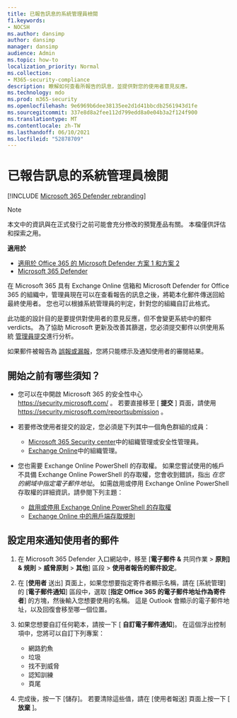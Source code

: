 ```yaml
---
title: 已報告訊息的系統管理員檢閱
f1.keywords:
- NOCSH
ms.author: dansimp
author: dansimp
manager: dansimp
audience: Admin
ms.topic: how-to
localization_priority: Normal
ms.collection:
- M365-security-compliance
description: 瞭解如何查看所報告的訊息，並提供對您的使用者意見反應。
ms.technology: mdo
ms.prod: m365-security
ms.openlocfilehash: 9e6969b6dee38135ee2d1d41bbcdb2561943d1fe
ms.sourcegitcommit: 337e8d8a2fee112d799edd8a0e04b3a2f124f900
ms.translationtype: MT
ms.contentlocale: zh-TW
ms.lasthandoff: 06/10/2021
ms.locfileid: "52878709"
---
```

# <a name="admin-review-for-reported-messages"></a>已報告訊息的系統管理員檢閱

[!INCLUDE [Microsoft 365 Defender rebranding](../includes/microsoft-defender-for-office.md)]

> [!NOTE]
> 本文中的資訊與在正式發行之前可能會充分修改的預覽產品有關。 本檔僅供評估和探索之用。

**適用於**
- [適用於 Office 365 的 Microsoft Defender 方案 1 和方案 2](defender-for-office-365.md)
- [Microsoft 365 Defender](../defender/microsoft-365-defender.md)

在 Microsoft 365 具有 Exchange Online 信箱和 Microsoft Defender for Office 365 的組織中，管理員現在可以在查看報告的訊息之後，將範本化郵件傳送回給最終使用者。 您也可以根據系統管理員的判定，針對您的組織自訂此格式。

此功能的設計目的是要提供對使用者的意見反應，但不會變更系統中的郵件 verdicts。 為了協助 Microsoft 更新及改善其篩選，您必須提交郵件以供使用系統 [管理員提交](admin-submission.md)進行分析。

如果郵件被報告為 [誤報或漏報](report-false-positives-and-false-negatives.md)，您將只能標示及通知使用者的審閱結果。

## <a name="what-do-you-need-to-know-before-you-begin"></a>開始之前有哪些須知？


- 您可以在中開啟 Microsoft 365 的安全性中心 <https://security.microsoft.com/> 。 若要直接移至 [ **提交** ] 頁面，請使用 <https://security.microsoft.com/reportsubmission> 。

- 若要修改使用者提交的設定，您必須是下列其中一個角色群組的成員：
  - [Microsoft 365 Security center](permissions-microsoft-365-security-center.md)中的組織管理或安全性管理員。
  - [Exchange Online](/Exchange/permissions-exo/permissions-exo#role-groups)中的組織管理。


- 您也需要 Exchange Online PowerShell 的存取權。 如果您嘗試使用的帳戶不具備 Exchange Online PowerShell 的存取權，您會收到錯誤，指出 *在您的網域中指定電子郵件地址*。 如需啟用或停用 Exchange Online PowerShell 存取權的詳細資訊，請參閱下列主題：
  - [啟用或停用 Exchange Online PowerShell 的存取權](/powershell/exchange/disable-access-to-exchange-online-powershell)
  - [Exchange Online 中的用戶端存取規則](/exchange/clients-and-mobile-in-exchange-online/client-access-rules/client-access-rules)

## <a name="configure-the-messages-used-to-notify-users"></a>設定用來通知使用者的郵件

1. 在 Microsoft 365 Defender 入口網站中，移至 [**電子郵件 &** 共同作業 \> **原則] & 規則** \> **威脅原則** \> **其他**] 區段 \> **使用者報告的郵件設定**。

2. 在 [**使用者** 送出] 頁面上，如果您想要指定寄件者顯示名稱，請在 [系統管理] 的 [**電子郵件通知**] 區段中，選取 [**指定 Office 365 的電子郵件地址作為寄件者**] 的方塊，然後輸入您想要使用的名稱。 這是 Outlook 會顯示的電子郵件地址，以及回復會移至哪一個位置。

3. 如果您想要自訂任何範本，請按一下 [ **自訂電子郵件通知**]。 在這個浮出控制項中，您將可以自訂下列專案：
    - 網路釣魚
    - 垃圾
    - 找不到威脅
    - 認知訓練
    - 頁尾

4. 完成後，按一下 [儲存]。 若要清除這些值，請在 [使用者報送] 頁面上按一下 [ **放棄** ]。
